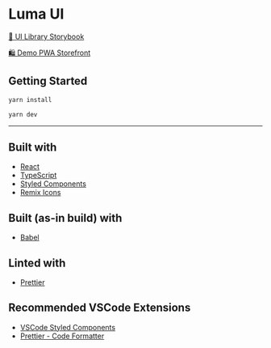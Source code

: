 # Luma UI

[📕 UI Library Storybook](https://pmet-public.github.io/luma-ui/?path=/story/%F0%9F%91%8B-welcome--getting-started)

[🛍 Demo PWA Storefront](https://longliveluma.com)

## Getting Started

```bash
yarn install
```

```bash
yarn dev
```

---

## Built with

-   [React](https://reactjs.org/)
-   [TypeScript](https://www.typescriptlang.org/)
-   [Styled Components](https://www.styled-components.com/)
-   [Remix Icons](https://remixicon.com)

## Built (as-in build) with

-   [Babel](https://babeljs.io/)

## Linted with

-   [Prettier](https://prettier.io/)

## Recommended VSCode Extensions

-   [VSCode Styled Components](https://marketplace.visualstudio.com/items?itemName=jpoissonnier.vscode-styled-components)
-   [Prettier - Code Formatter](https://marketplace.visualstudio.com/items?itemName=esbenp.prettier-vscode)
